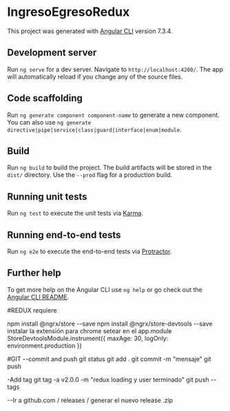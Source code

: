 # IngresoEgresoRedux

This project was generated with [Angular CLI](https://github.com/angular/angular-cli) version 7.3.4.

## Development server

Run `ng serve` for a dev server. Navigate to `http://localhost:4200/`. The app will automatically reload if you change any of the source files.

## Code scaffolding

Run `ng generate component component-name` to generate a new component. You can also use `ng generate directive|pipe|service|class|guard|interface|enum|module`.

## Build

Run `ng build` to build the project. The build artifacts will be stored in the `dist/` directory. Use the `--prod` flag for a production build.

## Running unit tests

Run `ng test` to execute the unit tests via [Karma](https://karma-runner.github.io).

## Running end-to-end tests

Run `ng e2e` to execute the end-to-end tests via [Protractor](http://www.protractortest.org/).

## Further help

To get more help on the Angular CLI use `ng help` or go check out the [Angular CLI README](https://github.com/angular/angular-cli/blob/master/README.md).


#REDUX requiere

npm install @ngrx/store --save
npm install @ngrx/store-devtools --save
instalar la extensión para chrome
setear en el app.module
 StoreDevtoolsModule.instrument({
            maxAge: 30,
            logOnly: environment.production
        })

#GIT
--commit and push
git status
git add .
git commit -m "mensaje"
git push

-Add tag
git tag -a v2.0.0 -m "redux loading y user terminado"
git push --tags

--Ir a github.com / releases / generar el nuevo release .zip